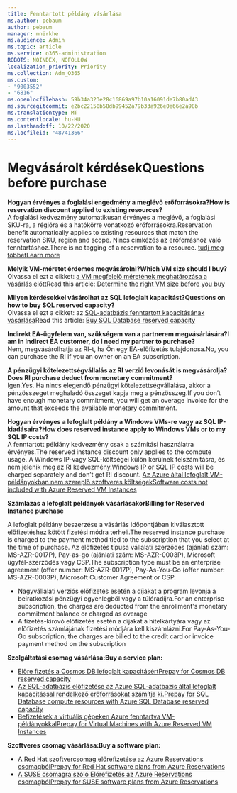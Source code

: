 ```yaml
---
title: Fenntartott példány vásárlása
ms.author: pebaum
author: pebaum
manager: mnirkhe
ms.audience: Admin
ms.topic: article
ms.service: o365-administration
ROBOTS: NOINDEX, NOFOLLOW
localization_priority: Priority
ms.collection: Adm_O365
ms.custom:
- "9003552"
- "6816"
ms.openlocfilehash: 59b34a323e28c16869a97b10a16091de7b80ad43
ms.sourcegitcommit: e2bc22150b58db99452a79b33a926e0e66e2a98b
ms.translationtype: MT
ms.contentlocale: hu-HU
ms.lasthandoff: 10/22/2020
ms.locfileid: "48741366"
---
```

# <a name="questions-before-purchase"></a><span data-ttu-id="c414a-102">Megvásárolt kérdések</span><span class="sxs-lookup"><span data-stu-id="c414a-102">Questions before purchase</span></span>

<span data-ttu-id="c414a-103">**Hogyan érvényes a foglalási engedmény a meglévő erőforrásokra?**</span><span class="sxs-lookup"><span data-stu-id="c414a-103">**How is reservation discount applied to existing resources?**</span></span>  
<span data-ttu-id="c414a-104">A foglalási kedvezmény automatikusan érvényes a meglévő, a foglalási SKU-ra, a régióra és a hatókörre vonatkozó erőforrásokra.</span><span class="sxs-lookup"><span data-stu-id="c414a-104">Reservation benefit automatically applies to existing resources that match the reservation SKU, region and scope.</span></span> <span data-ttu-id="c414a-105">Nincs címkézés az erőforráshoz való fenntartáshoz.</span><span class="sxs-lookup"><span data-stu-id="c414a-105">There is no tagging of a reservation to a resource.</span></span> [<span data-ttu-id="c414a-106">tudj meg többet</span><span class="sxs-lookup"><span data-stu-id="c414a-106">Learn more</span></span>](https://docs.microsoft.com/azure/cost-management-billing/reservations/save-compute-costs-reservations?WT.mc_id=Portal-Microsoft_Azure_Support#how-reservation-discount-is-applied) 

<span data-ttu-id="c414a-107">**Melyik VM-méretet érdemes megvásárolni?**</span><span class="sxs-lookup"><span data-stu-id="c414a-107">**Which VM size should I buy?**</span></span>  
<span data-ttu-id="c414a-108">Olvassa el ezt a cikket: [a VM megfelelő méretének meghatározása a vásárlás előtt](https://docs.microsoft.com/azure/virtual-machines/windows/prepay-reserved-vm-instances?toc=/azure/billing/TOC.json&WT.mc_id=Portal-Microsoft_Azure_Support#determine-the-right-vm-size-before-you-buy)</span><span class="sxs-lookup"><span data-stu-id="c414a-108">Read this article: [Determine the right VM size before you buy](https://docs.microsoft.com/azure/virtual-machines/windows/prepay-reserved-vm-instances?toc=/azure/billing/TOC.json&WT.mc_id=Portal-Microsoft_Azure_Support#determine-the-right-vm-size-before-you-buy)</span></span>

<span data-ttu-id="c414a-109">**Milyen kérdésekkel vásárolhat az SQL lefoglalt kapacitást?**</span><span class="sxs-lookup"><span data-stu-id="c414a-109">**Questions on how to buy SQL reserved capacity?**</span></span>  
<span data-ttu-id="c414a-110">Olvassa el ezt a cikket: az [SQL-adatbázis fenntartott kapacitásának vásárlása](https://docs.microsoft.com/azure/sql-database/sql-database-reserved-capacity?toc=/azure/billing/TOC.json&WT.mc_id=Portal-Microsoft_Azure_Support#buy-sql-database-reserved-capacity)</span><span class="sxs-lookup"><span data-stu-id="c414a-110">Read this article: [Buy SQL Database reserved capacity](https://docs.microsoft.com/azure/sql-database/sql-database-reserved-capacity?toc=/azure/billing/TOC.json&WT.mc_id=Portal-Microsoft_Azure_Support#buy-sql-database-reserved-capacity)</span></span>

<span data-ttu-id="c414a-111">**Indirekt EA-ügyfelem van, szükségem van a partnerem megvásárlására?**</span><span class="sxs-lookup"><span data-stu-id="c414a-111">**I am in Indirect EA customer, do I need my partner to purchase?**</span></span>  
<span data-ttu-id="c414a-112">Nem, megvásárolhatja az RI-t, ha Ön egy EA-előfizetés tulajdonosa.</span><span class="sxs-lookup"><span data-stu-id="c414a-112">No, you can purchase the RI if you an owner on an EA subscription.</span></span>

<span data-ttu-id="c414a-113">**A pénzügyi kötelezettségvállalás az RI verzió levonását is megvásárolja?**</span><span class="sxs-lookup"><span data-stu-id="c414a-113">**Does RI purchase deduct from monetary commitment?**</span></span>  
<span data-ttu-id="c414a-114">Igen.</span><span class="sxs-lookup"><span data-stu-id="c414a-114">Yes.</span></span> <span data-ttu-id="c414a-115">Ha nincs elegendő pénzügyi kötelezettségvállalása, akkor a pénzösszeget meghaladó összeget kapja meg a pénzösszeg.</span><span class="sxs-lookup"><span data-stu-id="c414a-115">If you don’t have enough monetary commitment, you will get an overage invoice for the amount that exceeds the available monetary commitment.</span></span>

<span data-ttu-id="c414a-116">**Hogyan érvényes a lefoglalt példány a Windows VMs-re vagy az SQL IP-kiadásaira?**</span><span class="sxs-lookup"><span data-stu-id="c414a-116">**How does reserved instance apply to Windows VMs or to my SQL IP costs?**</span></span>  
<span data-ttu-id="c414a-117">A fenntartott példány kedvezmény csak a számítási használatra érvényes.</span><span class="sxs-lookup"><span data-stu-id="c414a-117">The reserved instance discount only applies to the compute usage.</span></span> <span data-ttu-id="c414a-118">A Windows IP-vagy SQL-költségei külön kerülnek felszámításra, és nem jelenik meg az RI kedvezmény.</span><span class="sxs-lookup"><span data-stu-id="c414a-118">Windows IP or SQL IP costs will be charged separately and don’t get RI discount.</span></span> [<span data-ttu-id="c414a-119">Az Azure által lefoglalt VM-példányokban nem szereplő szoftveres költségek</span><span class="sxs-lookup"><span data-stu-id="c414a-119">Software costs not included with Azure Reserved VM Instances</span></span>](https://docs.microsoft.com/azure/billing/billing-reserved-instance-windows-software-costs?WT.mc_id=Portal-Microsoft_Azure_Support)  
      
<span data-ttu-id="c414a-120">**Számlázás a lefoglalt példányok vásárlásakor**</span><span class="sxs-lookup"><span data-stu-id="c414a-120">**Billing for Reserved Instance purchase**</span></span>  
      
<span data-ttu-id="c414a-121">A lefoglalt példány beszerzése a vásárlás időpontjában kiválasztott előfizetéshez kötött fizetési módra terheli.</span><span class="sxs-lookup"><span data-stu-id="c414a-121">The reserved instance purchase is charged to the payment method tied to the subscription that you select at the time of purchase.</span></span> <span data-ttu-id="c414a-122">Az előfizetés típusa vállalati szerződés (ajánlati szám: MS-AZR-0017P), Pay-as-go (ajánlati szám: MS-AZR-0003P), Microsoft ügyfél-szerződés vagy CSP.</span><span class="sxs-lookup"><span data-stu-id="c414a-122">The subscription type must be an enterprise agreement (offer number: MS-AZR-0017P), Pay-As-You-Go (offer number: MS-AZR-0003P), Microsoft Customer Agreement or CSP.</span></span>

-   <span data-ttu-id="c414a-123">Nagyvállalati verziós előfizetés esetén a díjakat a program levonja a beiratkozási pénzügyi egyenlegből vagy a túlóradíjra.</span><span class="sxs-lookup"><span data-stu-id="c414a-123">For an enterprise subscription, the charges are deducted from the enrollment's monetary commitment balance or charged as overage</span></span>
-   <span data-ttu-id="c414a-124">A fizetés-kirovó előfizetés esetén a díjakat a hitelkártyára vagy az előfizetés számlájának fizetési módjára kell kiszámlázni.</span><span class="sxs-lookup"><span data-stu-id="c414a-124">For Pay-As-You-Go subscription, the charges are billed to the credit card or invoice payment method on the subscription</span></span>

<span data-ttu-id="c414a-125">**Szolgáltatási csomag vásárlása:**</span><span class="sxs-lookup"><span data-stu-id="c414a-125">**Buy a service plan:**</span></span>

-   [<span data-ttu-id="c414a-126">Előre fizetés a Cosmos DB lefoglalt kapacitásért</span><span class="sxs-lookup"><span data-stu-id="c414a-126">Prepay for Cosmos DB reserved capacity</span></span>](https://docs.microsoft.com/azure/cosmos-db/cosmos-db-reserved-capacity?WT.mc_id=Portal-Microsoft_Azure_Support)
-   [<span data-ttu-id="c414a-127">Az SQL-adatbázis előfizetése az Azure SQL-adatbázis által lefoglalt kapacitással rendelkező erőforrásokat számítja ki.</span><span class="sxs-lookup"><span data-stu-id="c414a-127">Prepay for SQL Database compute resources with Azure SQL Database reserved capacity</span></span>](https://docs.microsoft.com/azure/sql-database/sql-database-reserved-capacity?WT.mc_id=Portal-Microsoft_Azure_Support)
-   [<span data-ttu-id="c414a-128">Befizetések a virtuális gépeken Azure fenntartva VM-példányokkal</span><span class="sxs-lookup"><span data-stu-id="c414a-128">Prepay for Virtual Machines with Azure Reserved VM Instances</span></span>](https://docs.microsoft.com/azure/virtual-machines/windows/prepay-reserved-vm-instances?WT.mc_id=Portal-Microsoft_Azure_Support)

<span data-ttu-id="c414a-129">**Szoftveres csomag vásárlása:**</span><span class="sxs-lookup"><span data-stu-id="c414a-129">**Buy a software plan:**</span></span>

-   [<span data-ttu-id="c414a-130">A Red Hat szoftvercsomag előrefizetése az Azure Reservations csomagból</span><span class="sxs-lookup"><span data-stu-id="c414a-130">Prepay for Red Hat software plans from Azure Reservations</span></span>](https://docs.microsoft.com/azure/virtual-machines/linux/prepay-rhel-software-charges?WT.mc_id=Portal-Microsoft_Azure_Support)
-   [<span data-ttu-id="c414a-131">A SUSE csomagra szóló Előrefizetés az Azure Reservations csomagból</span><span class="sxs-lookup"><span data-stu-id="c414a-131">Prepay for SUSE software plans from Azure Reservations</span></span>](https://docs.microsoft.com/azure/virtual-machines/linux/prepay-suse-software-charges?WT.mc_id=Portal-Microsoft_Azure_Support)